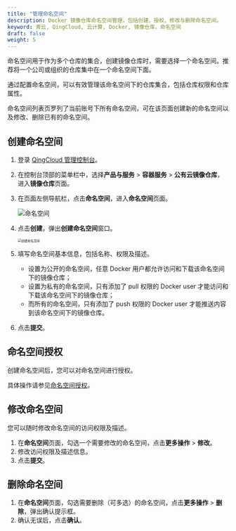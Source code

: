 ```yaml
---
title: "管理命名空间"
description: Docker 镜像仓库命名空间管理，包括创建、授权、修改与删除命名空间。
keyword: 青云, QingCloud, 云计算, Docker, 镜像仓库，命名空间
draft: false
weight: 5
---
```


命名空间用于作为多个仓库的集合，创建镜像仓库时，需要选择一个命名空间。推荐将一个公司或组织的仓库集中在一个命名空间下面。

通过配置命名空间，可以有效管理该命名空间下的仓库集合，包括仓库权限和仓库属性。

命名空间列表页罗列了当前账号下所有命名空间，可在该页面创建新的命名空间以及修改、删除已有的命名空间。

## 创建命名空间

1. 登录 [QingCloud 管理控制台](https://console.qingcloud.com/login)。

2. 在控制台顶部的菜单栏中，选择**产品与服务** > **容器服务** > **公有云镜像仓库**，进入**镜像仓库**页面。

3. 在页面左侧导航栏，点击**命名空间**，进入**命名空间**页面。

   ![命名空间](/container/dockerhub/_images/namespaces.png)

4. 点击**创建**，弹出**创建命名空间**窗口。

   <img src="/container/dockerhub/_images/create_namespace.png" alt="创建命名空间" style="zoom:50%;" />

5. 填写命名空间基本信息，包括名称、权限及描述。
   - 设置为公开的命名空间，任意 Docker 用户都允许访问和下载该命名空间下的镜像仓库；
   - 设置为私有的命名空间，只有添加了 pull 权限的 Docker user 才能访问和下载该命名空间下的镜像仓库；
   - 而所有的命名空间，只有添加了 push 权限的 Docker user 才能推送内容到该命名空间下的镜像仓库。
6. 点击**提交**。

## 命名空间授权

创建命名空间后，您可以对命名空间进行授权。

具体操作请参见[命名空间授权](/container/dockerhub/manual/auth_namaspace/)。

## 修改命名空间

您可以随时修改命名空间的访问权限及描述。

1. 在**命名空间**页面，勾选一个需要修改的命名空间，点击**更多操作** > **修改**。
2. 修改访问权限及描述信息。
3. 点击**提交**。

## 删除命名空间

1. 在**命名空间**页面，勾选需要删除（可多选）的命名空间，点击**更多操作** > **删除**，弹出确认提示框。
2. 确认无误后，点击**确认**。
